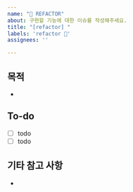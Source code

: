 ```yaml
---
name: "🔨 REFACTOR"
about: 구현할 기능에 대한 이슈를 작성해주세요.
title: "[refactor] "
labels: 'refactor 🔨'
assignees: ''

---
```

## 목적

- 

## To-do

- [ ] todo
- [ ] todo

## 기타 참고 사항

-
